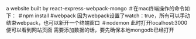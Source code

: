 a website built by react-express-webpack-mongo
＃在mac终端操作的命令如下：
＃npm install
#webpack 因为webpack设置了watch：true，所有可以手动结束webpack，也可以新开一个终端窗口
＃nodemon
此时打开localhost:3000便可以看到网站页面
需要添加数据的话，要先确保本地mongodb已经打开

